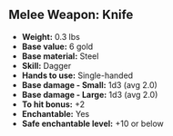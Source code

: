 ## Melee Weapon: Knife
- **Weight:** 0.3 lbs
- **Base value:** 6 gold
- **Base material:** Steel
- **Skill:** Dagger
- **Hands to use:** Single-handed
- **Base damage - Small:** 1d3 (avg 2.0)
- **Base damage - Large:** 1d3 (avg 2.0)
- **To hit bonus:** +2
- **Enchantable:** Yes
- **Safe enchantable level:** +10 or below
